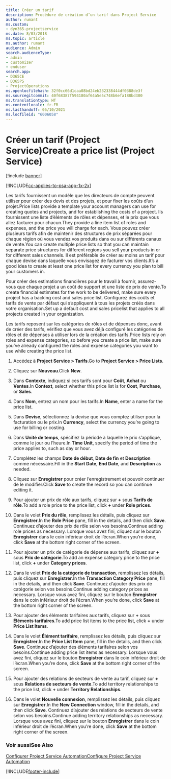 ```yaml
---
title: Créer un tarif
description: Procédure de création d’un tarif dans Project Service
author: rumant
ms.custom:
- dyn365-projectservice
ms.date: 8/03/2018
ms.topic: article
ms.author: rumant
audience: Admin
search.audienceType:
- admin
- customizer
- enduser
search.app:
- D365CE
- D365PS
- ProjectOperations
ms.openlocfilehash: 32f0cc66d1caa08bd24eb232338444df0388de3f
ms.sourcegitcommit: 40f68387f594180af64a5e5c748b6efa188bd300
ms.translationtype: HT
ms.contentlocale: fr-FR
ms.lasthandoff: 05/10/2021
ms.locfileid: "6006058"
---
```

# <a name="create-a-price-list-project-service"></a><span data-ttu-id="14d04-103">Créer un tarif (Project Service)</span><span class="sxs-lookup"><span data-stu-id="14d04-103">Create a price list (Project Service)</span></span>

[!include [banner](../includes/psa-now-project-operations.md)]

[!INCLUDE[cc-applies-to-psa-app-1x-2x](../includes/cc-applies-to-psa-app-1x-2x.md)]

<span data-ttu-id="14d04-104">Les tarifs fournissent un modèle que les directeurs de compte peuvent utiliser pour créer des devis et des projets, et pour fixer les coûts d’un projet.</span><span class="sxs-lookup"><span data-stu-id="14d04-104">Price lists provide a template your account managers can use for creating quotes and projects, and for establishing the costs of a project.</span></span> <span data-ttu-id="14d04-105">Ils fournissent une liste d’éléments de rôles et dépenses, et le prix que vous allez facturer pour chacun.</span><span class="sxs-lookup"><span data-stu-id="14d04-105">They provide a line item list of roles and expenses, and the price you will charge for each.</span></span> <span data-ttu-id="14d04-106">Vous pouvez créer plusieurs tarifs afin de maintenir des structures de prix séparées pour chaque région où vous vendez vos produits dans ou sur différents canaux de vente.</span><span class="sxs-lookup"><span data-stu-id="14d04-106">You can create multiple price lists so that you can maintain separate price structures for different regions you sell your products in or for different sales channels.</span></span> <span data-ttu-id="14d04-107">Il est préférable de créer au moins un tarif pour chaque devise dans laquelle vous envisagez de facturer vos clients.</span><span class="sxs-lookup"><span data-stu-id="14d04-107">It’s a good idea to create at least one price list for every currency you plan to bill your customers in.</span></span>  
  
<span data-ttu-id="14d04-108">Pour créer des estimations financières pour le travail à fournir, assurez-vous que chaque projet a un coût de support et une liste de prix de vente.</span><span class="sxs-lookup"><span data-stu-id="14d04-108">To create financial estimates for the work to be delivered, make sure every project has a backing cost and sales price list.</span></span> <span data-ttu-id="14d04-109">Configurez des coûts et tarifs de vente par défaut qui s’appliquent à tous les projets créés dans votre organisation.</span><span class="sxs-lookup"><span data-stu-id="14d04-109">Set up a default cost and sales pricelist that applies to all projects created in your organization.</span></span>  
  
<span data-ttu-id="14d04-110">Les tarifs reposent sur les catégories de rôles et de dépenses donc, avant de créer des tarifs, vérifiez que vous avez déjà configuré les catégories de rôles et de dépenses à utiliser lors de la création des tarifs.</span><span class="sxs-lookup"><span data-stu-id="14d04-110">Price lists rely on roles and expense categories, so before you create a price list, make sure you’ve already configured the roles and expense categories you want to use while creating the price list.</span></span>  
  
1.  <span data-ttu-id="14d04-111">Accédez à **Project Service > Tarifs**.</span><span class="sxs-lookup"><span data-stu-id="14d04-111">Go to **Project Service > Price Lists**.</span></span>  
  
2.  <span data-ttu-id="14d04-112">Cliquez sur **Nouveau**.</span><span class="sxs-lookup"><span data-stu-id="14d04-112">Click **New**.</span></span>  
  
3.  <span data-ttu-id="14d04-113">Dans **Contexte**, indiquez si ces tarifs sont pour **Coût**, **Achat** ou **Ventes**.</span><span class="sxs-lookup"><span data-stu-id="14d04-113">In **Context**, select whether this price list is for **Cost**, **Purchase**, or **Sales**.</span></span>  
  
4.  <span data-ttu-id="14d04-114">Dans **Nom**, entrez un nom pour les tarifs.</span><span class="sxs-lookup"><span data-stu-id="14d04-114">In **Name**, enter a name for the price list.</span></span>  
  
5.  <span data-ttu-id="14d04-115">Dans **Devise**, sélectionnez la devise que vous comptez utiliser pour la facturation ou le prix.</span><span class="sxs-lookup"><span data-stu-id="14d04-115">In **Currency**, select the currency you’re going to use for billing or costing.</span></span>  
  
6.  <span data-ttu-id="14d04-116">Dans **Unité de temps**, spécifiez la période à laquelle le prix s’applique, comme le jour ou l’heure.</span><span class="sxs-lookup"><span data-stu-id="14d04-116">In **Time Unit**, specify the period of time the price applies to, such as day or hour.</span></span>  
  
7.  <span data-ttu-id="14d04-117">Complétez les champs **Date de début**, **Date de fin** et **Description** comme nécessaire.</span><span class="sxs-lookup"><span data-stu-id="14d04-117">Fill in the **Start Date**, **End Date**, and **Description** as needed.</span></span>  
  
8.  <span data-ttu-id="14d04-118">Cliquez sur **Enregistrer** pour créer l’enregistrement et pouvoir continuer de le modifier.</span><span class="sxs-lookup"><span data-stu-id="14d04-118">Click **Save** to create the record so you can continue editing it.</span></span>  
  
9. <span data-ttu-id="14d04-119">Pour ajouter un prix de rôle aux tarifs, cliquez sur **+** sous **Tarifs de rôle**.</span><span class="sxs-lookup"><span data-stu-id="14d04-119">To add a role price to the price list, click **+** under **Role prices**.</span></span>  
  
10. <span data-ttu-id="14d04-120">Dans le volet **Prix du rôle**, remplissez les détails, puis cliquez sur **Enregistrer**.</span><span class="sxs-lookup"><span data-stu-id="14d04-120">In the **Role Price** pane, fill in the details, and then click **Save**.</span></span> <span data-ttu-id="14d04-121">Continuez d’ajouter des prix de rôle selon vos besoins.</span><span class="sxs-lookup"><span data-stu-id="14d04-121">Continue adding role prices as necessary.</span></span> <span data-ttu-id="14d04-122">Lorsque vous avez fini, cliquez sur le bouton **Enregistrer** dans le coin inférieur droit de l’écran.</span><span class="sxs-lookup"><span data-stu-id="14d04-122">When you’re done, click **Save** at the bottom right corner of the screen.</span></span>  
  
11. <span data-ttu-id="14d04-123">Pour ajouter un prix de catégorie de dépense aux tarifs, cliquez sur **+** sous **Prix de catégorie**.</span><span class="sxs-lookup"><span data-stu-id="14d04-123">To add an expense category price to the price list, click **+** under **Category prices**.</span></span>  
  
12. <span data-ttu-id="14d04-124">Dans le volet **Prix de la catégorie de transaction**, remplissez les détails, puis cliquez sur **Enregistrer**.</span><span class="sxs-lookup"><span data-stu-id="14d04-124">In the **Transaction Category Price** pane, fill in the details, and then click **Save**.</span></span> <span data-ttu-id="14d04-125">Continuez d’ajouter des prix de catégorie selon vos besoins.</span><span class="sxs-lookup"><span data-stu-id="14d04-125">Continue adding category prices as necessary.</span></span> <span data-ttu-id="14d04-126">Lorsque vous avez fini, cliquez sur le bouton **Enregistrer** dans le coin inférieur droit de l’écran.</span><span class="sxs-lookup"><span data-stu-id="14d04-126">When you’re done, click **Save** at the bottom right corner of the screen.</span></span>  
  
13. <span data-ttu-id="14d04-127">Pour ajouter des éléments tarifaires aux tarifs, cliquez sur **+** sous **Éléments tarifaires**.</span><span class="sxs-lookup"><span data-stu-id="14d04-127">To add price list items to the price list, click **+** under **Price List Items**.</span></span>  
  
14. <span data-ttu-id="14d04-128">Dans le volet **Élément tarifaire**, remplissez les détails, puis cliquez sur **Enregistrer**.</span><span class="sxs-lookup"><span data-stu-id="14d04-128">In the **Price List Item** pane, fill in the details, and then click **Save**.</span></span> <span data-ttu-id="14d04-129">Continuez d’ajouter des éléments tarifaires selon vos besoins.</span><span class="sxs-lookup"><span data-stu-id="14d04-129">Continue adding price list items as necessary.</span></span> <span data-ttu-id="14d04-130">Lorsque vous avez fini, cliquez sur le bouton **Enregistrer** dans le coin inférieur droit de l’écran.</span><span class="sxs-lookup"><span data-stu-id="14d04-130">When you’re done, click **Save** at the bottom right corner of the screen.</span></span>  
  
15. <span data-ttu-id="14d04-131">Pour ajouter des relations de secteurs de vente au tarif, cliquez sur **+** sous **Relations de secteurs de vente**.</span><span class="sxs-lookup"><span data-stu-id="14d04-131">To add territory relationships to the price list, click **+** under **Territory Relationships**.</span></span>  
  
16. <span data-ttu-id="14d04-132">Dans le volet **Nouvelle connexion**, remplissez les détails, puis cliquez sur **Enregistrer**.</span><span class="sxs-lookup"><span data-stu-id="14d04-132">In the **New Connection** window, fill in the details, and then click **Save**.</span></span> <span data-ttu-id="14d04-133">Continuez d’ajouter des relations de secteurs de vente selon vos besoins.</span><span class="sxs-lookup"><span data-stu-id="14d04-133">Continue adding territory relationships as necessary.</span></span> <span data-ttu-id="14d04-134">Lorsque vous avez fini, cliquez sur le bouton **Enregistrer** dans le coin inférieur droit de l’écran.</span><span class="sxs-lookup"><span data-stu-id="14d04-134">When you’re done, click **Save** at the bottom right corner of the screen.</span></span>  
  
### <a name="see-also"></a><span data-ttu-id="14d04-135">Voir aussi</span><span class="sxs-lookup"><span data-stu-id="14d04-135">See Also</span></span>  
 [<span data-ttu-id="14d04-136">Configurer Project Service Automation</span><span class="sxs-lookup"><span data-stu-id="14d04-136">Configure Project Service Automation</span></span>](../psa/configure.md)


[!INCLUDE[footer-include](../includes/footer-banner.md)]
